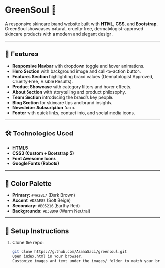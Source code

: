# GreenSoul 🌿  

A responsive skincare brand website built with **HTML**, **CSS**, and **Bootstrap**.  
GreenSoul showcases natural, cruelty-free, dermatologist-approved skincare products with a modern and elegant design.  

---

## 🚀 Features  

- **Responsive Navbar** with dropdown toggle and hover animations.  
- **Hero Section** with background image and call-to-action button.  
- **Features Section** highlighting brand values (Dermatologist Approved, Cruelty-Free, Visible Results).  
- **Product Showcase** with category filters and hover effects.  
- **About Section** with storytelling and product philosophy.  
- **Team Section** introducing the brand’s key people.  
- **Blog Section** for skincare tips and brand insights.  
- **Newsletter Subscription** form.  
- **Footer** with quick links, contact info, and social media icons.  

---

## 🛠️ Technologies Used  

- **HTML5**  
- **CSS3 (Custom + Bootstrap 5)**  
- **Font Awesome Icons**  
- **Google Fonts (Roboto)**  

---

## 🎨 Color Palette  

- **Primary:** `#4A2B17` (Dark Brown)  
- **Accent:** `#D8AE85` (Soft Beige)  
- **Secondary:** `#B05216` (Earthy Red)  
- **Backgrounds:** `#D3BD99` (Warm Neutral)  

---

## 📌 Setup Instructions  

1. Clone the repo:  
   ```bash
   git clone https://github.com/AsmaaSaci/greensoul.git
   Open index.html in your browser.
   Customize images and text under the images/ folder to match your brand.
   
